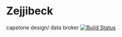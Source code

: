 # Zejjibeck
capstone design/ data broker
[![Build Status](https://travis-ci.org/peter1201/Zejjibeck.svg?branch=pyeon)](https://travis-ci.org/peter1201/Zejjibeck)
